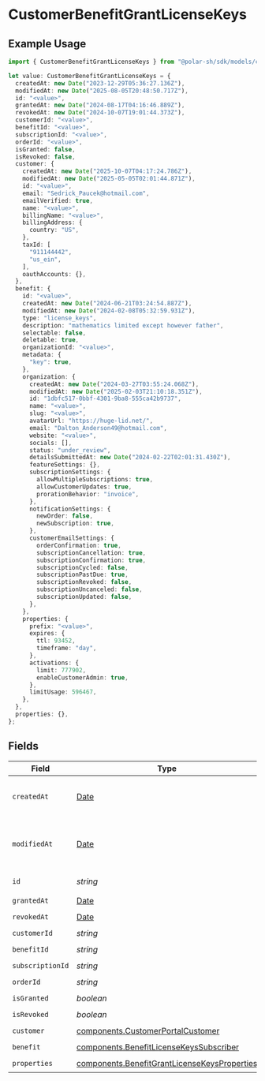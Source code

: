 # CustomerBenefitGrantLicenseKeys

## Example Usage

```typescript
import { CustomerBenefitGrantLicenseKeys } from "@polar-sh/sdk/models/components/customerbenefitgrantlicensekeys.js";

let value: CustomerBenefitGrantLicenseKeys = {
  createdAt: new Date("2023-12-29T05:36:27.136Z"),
  modifiedAt: new Date("2025-08-05T20:48:50.717Z"),
  id: "<value>",
  grantedAt: new Date("2024-08-17T04:16:46.889Z"),
  revokedAt: new Date("2024-10-07T19:01:44.373Z"),
  customerId: "<value>",
  benefitId: "<value>",
  subscriptionId: "<value>",
  orderId: "<value>",
  isGranted: false,
  isRevoked: false,
  customer: {
    createdAt: new Date("2025-10-07T04:17:24.786Z"),
    modifiedAt: new Date("2025-05-05T02:01:44.871Z"),
    id: "<value>",
    email: "Sedrick_Paucek@hotmail.com",
    emailVerified: true,
    name: "<value>",
    billingName: "<value>",
    billingAddress: {
      country: "US",
    },
    taxId: [
      "911144442",
      "us_ein",
    ],
    oauthAccounts: {},
  },
  benefit: {
    id: "<value>",
    createdAt: new Date("2024-06-21T03:24:54.887Z"),
    modifiedAt: new Date("2024-02-08T05:32:59.931Z"),
    type: "license_keys",
    description: "mathematics limited except however father",
    selectable: false,
    deletable: true,
    organizationId: "<value>",
    metadata: {
      "key": true,
    },
    organization: {
      createdAt: new Date("2024-03-27T03:55:24.068Z"),
      modifiedAt: new Date("2025-02-03T21:10:18.351Z"),
      id: "1dbfc517-0bbf-4301-9ba8-555ca42b9737",
      name: "<value>",
      slug: "<value>",
      avatarUrl: "https://huge-lid.net/",
      email: "Dalton_Anderson49@hotmail.com",
      website: "<value>",
      socials: [],
      status: "under_review",
      detailsSubmittedAt: new Date("2024-02-22T02:01:31.430Z"),
      featureSettings: {},
      subscriptionSettings: {
        allowMultipleSubscriptions: true,
        allowCustomerUpdates: true,
        prorationBehavior: "invoice",
      },
      notificationSettings: {
        newOrder: false,
        newSubscription: true,
      },
      customerEmailSettings: {
        orderConfirmation: true,
        subscriptionCancellation: true,
        subscriptionConfirmation: true,
        subscriptionCycled: false,
        subscriptionPastDue: true,
        subscriptionRevoked: false,
        subscriptionUncanceled: false,
        subscriptionUpdated: false,
      },
    },
    properties: {
      prefix: "<value>",
      expires: {
        ttl: 93452,
        timeframe: "day",
      },
      activations: {
        limit: 777902,
        enableCustomerAdmin: true,
      },
      limitUsage: 596467,
    },
  },
  properties: {},
};
```

## Fields

| Field                                                                                                        | Type                                                                                                         | Required                                                                                                     | Description                                                                                                  |
| ------------------------------------------------------------------------------------------------------------ | ------------------------------------------------------------------------------------------------------------ | ------------------------------------------------------------------------------------------------------------ | ------------------------------------------------------------------------------------------------------------ |
| `createdAt`                                                                                                  | [Date](https://developer.mozilla.org/en-US/docs/Web/JavaScript/Reference/Global_Objects/Date)                | :heavy_check_mark:                                                                                           | Creation timestamp of the object.                                                                            |
| `modifiedAt`                                                                                                 | [Date](https://developer.mozilla.org/en-US/docs/Web/JavaScript/Reference/Global_Objects/Date)                | :heavy_check_mark:                                                                                           | Last modification timestamp of the object.                                                                   |
| `id`                                                                                                         | *string*                                                                                                     | :heavy_check_mark:                                                                                           | The ID of the object.                                                                                        |
| `grantedAt`                                                                                                  | [Date](https://developer.mozilla.org/en-US/docs/Web/JavaScript/Reference/Global_Objects/Date)                | :heavy_check_mark:                                                                                           | N/A                                                                                                          |
| `revokedAt`                                                                                                  | [Date](https://developer.mozilla.org/en-US/docs/Web/JavaScript/Reference/Global_Objects/Date)                | :heavy_check_mark:                                                                                           | N/A                                                                                                          |
| `customerId`                                                                                                 | *string*                                                                                                     | :heavy_check_mark:                                                                                           | N/A                                                                                                          |
| `benefitId`                                                                                                  | *string*                                                                                                     | :heavy_check_mark:                                                                                           | N/A                                                                                                          |
| `subscriptionId`                                                                                             | *string*                                                                                                     | :heavy_check_mark:                                                                                           | N/A                                                                                                          |
| `orderId`                                                                                                    | *string*                                                                                                     | :heavy_check_mark:                                                                                           | N/A                                                                                                          |
| `isGranted`                                                                                                  | *boolean*                                                                                                    | :heavy_check_mark:                                                                                           | N/A                                                                                                          |
| `isRevoked`                                                                                                  | *boolean*                                                                                                    | :heavy_check_mark:                                                                                           | N/A                                                                                                          |
| `customer`                                                                                                   | [components.CustomerPortalCustomer](../../models/components/customerportalcustomer.md)                       | :heavy_check_mark:                                                                                           | N/A                                                                                                          |
| `benefit`                                                                                                    | [components.BenefitLicenseKeysSubscriber](../../models/components/benefitlicensekeyssubscriber.md)           | :heavy_check_mark:                                                                                           | N/A                                                                                                          |
| `properties`                                                                                                 | [components.BenefitGrantLicenseKeysProperties](../../models/components/benefitgrantlicensekeysproperties.md) | :heavy_check_mark:                                                                                           | N/A                                                                                                          |